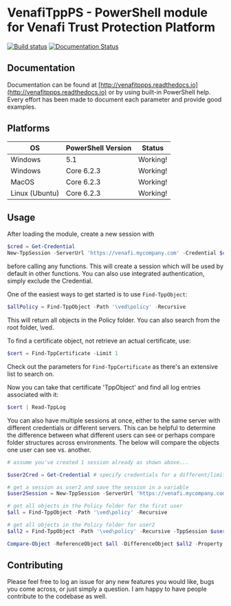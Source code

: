 # VenafiTppPS - PowerShell module for Venafi Trust Protection Platform

[![Build status](https://gd-barron.visualstudio.com/VenafiTppPS/_apis/build/status/VenafiTppPS)](https://dev.azure.com/gd-barron/VenafiTppPS/_build/latest?definitionId=1)
[![Documentation Status](https://readthedocs.org/projects/venafitppps/badge/?version=latest)](https://venafitppps.readthedocs.io/en/latest/?badge=latest)

## Documentation
Documentation can be found at [http://venafitppps.readthedocs.io](http://venafitppps.readthedocs.io) or by using built-in PowerShell help.  Every effort has been made to document each parameter and provide good examples.

## Platforms
| OS             | PowerShell Version | Status  |
| -------------- |--------------------| -----|
| Windows        | 5.1                | Working! |
| Windows        | Core 6.2.3         | Working! |
| MacOS          | Core 6.2.3         | Working! |
| Linux (Ubuntu) | Core 6.2.3         | Working! |

## Usage
After loading the module, create a new session with

```powershell
$cred = Get-Credential
New-TppSession -ServerUrl 'https://venafi.mycompany.com' -Credential $cred
```

before calling any functions.  This will create a session which will be used by default in other functions.
You can also use integrated authentication, simply exclude the Credential.

One of the easiest ways to get started is to use `Find-TppObject`:

```powershell
$allPolicy = Find-TppObject -Path '\ved\policy' -Recursive
```

This will return all objects in the Policy folder.  You can also search from the root folder, \ved.

To find a certificate object, not retrieve an actual certificate, use:
```powershell
$cert = Find-TppCertificate -Limit 1
```

Check out the parameters for `Find-TppCertificate` as there's an extensive list to search on.

Now you can take that certificate 'TppObject' and find all log entries associated with it:

```powershell
$cert | Read-TppLog
```

You can also have multiple sessions at once, either to the same server with different credentials or different servers.
This can be helpful to determine the difference between what different users can see or perhaps compare folder structures across environments.  The below will compare the objects one user can see vs. another.

```powershell
# assume you've created 1 session already as shown above...

$user2Cred = Get-Credential # specify credentials for a different/limited user

# get a session as user2 and save the session in a variable
$user2Session = New-TppSession -ServerUrl 'https://venafi.mycompany.com' -Credential $user2Cred -PassThru

# get all objects in the Policy folder for the first user
$all = Find-TppObject -Path '\ved\policy' -Recursive

# get all objects in the Policy folder for user2
$all2 = Find-TppObject -Path '\ved\policy' -Recursive -TppSession $user2Session

Compare-Object -ReferenceObject $all -DifferenceObject $all2 -Property Path
```

## Contributing
Please feel free to log an issue for any new features you would like, bugs you come across, or just simply a question.  I am happy to have people contribute to the codebase as well.
